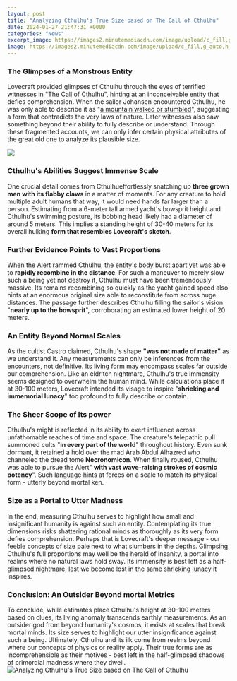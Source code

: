 ```yaml
---
layout: post
title: "Analyzing Cthulhu's True Size based on The Call of Cthulhu"
date: 2024-01-27 21:47:31 +0000
categories: "News"
excerpt_image: https://images2.minutemediacdn.com/image/upload/c_fill,g_auto,h_1248,w_2220/v1555922352/shape/mentalfloss/screen_shot_2014-08-13_at_4.01.51_pm.png?itok=Q4nH2Jc2
image: https://images2.minutemediacdn.com/image/upload/c_fill,g_auto,h_1248,w_2220/v1555922352/shape/mentalfloss/screen_shot_2014-08-13_at_4.01.51_pm.png?itok=Q4nH2Jc2
---
```


### The Glimpses of a Monstrous Entity
Lovecraft provided glimpses of Cthulhu through the eyes of terrified witnesses in "The Call of Cthulhu", hinting at an inconceivable entity that defies comprehension. When the sailor Johansen encountered Cthulhu, he was only able to describe it as "[a mountain walked or stumbled](https://yt.io.vn/collection/alewine)", suggesting a form that contradicts the very laws of nature. Later witnesses also saw something beyond their ability to fully describe or understand. Through these fragmented accounts, we can only infer certain physical attributes of the great old one to analyze its plausible size.

![](https://i.pinimg.com/originals/21/7e/53/217e5324424ac8c26cf3f902819eb84b.jpg)
### Cthulhu's Abilities Suggest Immense Scale 
One crucial detail comes from Cthulhueffortlessly snatching up **three grown men with its flabby claws** in a matter of moments. For any creature to hold multiple adult humans that way, it would need hands far larger than a person. Estimating from a 6-meter tall armed yacht's bowsprit height and Cthulhu's swimming posture, its bobbing head likely had a diameter of around 5 meters. This implies a standing height of 30-40 meters for its overall hulking **form that resembles Lovecraft's sketch**. 
### Further Evidence Points to Vast Proportions
When the Alert rammed Cthulhu, the entity's body burst apart yet was able to **rapidly recombine in the distance**. For such a maneuver to merely slow such a being yet not destroy it, Cthulhu must have been tremendously massive. Its remains recombining so quickly as the yacht gained speed also hints at an enormous original size able to reconstitute from across huge distances. The passage further describes Cthulhu filling the sailor's vision "**nearly up to the bowsprit**", corroborating an estimated lower height of 20 meters.
### An Entity Beyond Normal Scales 
As the cultist Castro claimed, Cthulhu's shape **"was not made of matter"** as we understand it. Any measurements can only be inferences from the encounters, not definitive. Its living form may encompass scales far outside our comprehension. Like an eldritch nightmare, Cthulhu's true immensity seems designed to overwhelm the human mind. While calculations place it at 30-100 meters, Lovecraft intended its visage to inspire "**shrieking and immemorial lunacy**" too profound to fully describe or contain.
### The Sheer Scope of Its power 
Cthulhu's might is reflected in its ability to exert influence across unfathomable reaches of time and space. The creature's telepathic pull summoned cults "**in every part of the world**" throughout history. Even sunk dormant, it retained a hold over the mad Arab Abdul Alhazred who channeled the dread tome **Necronomicon**. When finally roused, Cthulhu was able to pursue the Alert" **with vast wave-raising strokes of cosmic potency**". Such language hints at forces on a scale to match its physical form - utterly beyond mortal ken.
### Size as a Portal to Utter Madness
In the end, measuring Cthulhu serves to highlight how small and insignificant humanity is against such an entity. Contemplating its true dimensions risks shattering rational minds as thoroughly as its very form defies comprehension. Perhaps that is Lovecraft's deeper message - our feeble concepts of size pale next to what slumbers in the depths. Glimpsing Cthulhu's full proportions may well be the herald of insanity, a portal into realms where no natural laws hold sway. Its immensity is best left as a half-glimpsed nightmare, lest we become lost in the same shrieking lunacy it inspires.
### Conclusion: An Outsider Beyond mortal Metrics
To conclude, while estimates place Cthulhu's height at 30-100 meters based on clues, its living anomaly transcends earthly measurements. As an outsider god from beyond humanity's cosmos, it exists at scales that break mortal minds. Its size serves to highlight our utter insignificance against such a being. Ultimately, Cthulhu and its ilk come from realms beyond where our concepts of physics or reality apply. Their true forms are as incomprehensible as their motives - best left in the half-glimpsed shadows of primordial madness where they dwell.
![Analyzing Cthulhu's True Size based on The Call of Cthulhu](https://images2.minutemediacdn.com/image/upload/c_fill,g_auto,h_1248,w_2220/v1555922352/shape/mentalfloss/screen_shot_2014-08-13_at_4.01.51_pm.png?itok=Q4nH2Jc2)